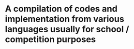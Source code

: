 # A compilation of codes and implementation from various languages usually for school / competition purposes
